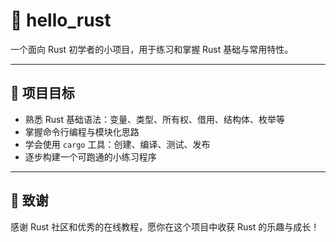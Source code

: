 # 👋 hello_rust

一个面向 Rust 初学者的小项目，用于练习和掌握 Rust 基础与常用特性。

---

## 🎯 项目目标

- 熟悉 Rust 基础语法：变量、类型、所有权、借用、结构体、枚举等  
- 掌握命令行编程与模块化思路  
- 学会使用 `cargo` 工具：创建、编译、测试、发布  
- 逐步构建一个可跑通的小练习程序

---

## 📝 致谢

感谢 Rust 社区和优秀的在线教程，愿你在这个项目中收获 Rust 的乐趣与成长！

